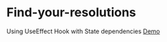 # Find-your-resolutions
Using UseEffect Hook with State dependencies 
[Demo](https://find-screen-resolutions.netlify.app/)
